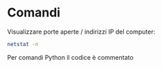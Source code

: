 # Comandi
Visualizzare porte aperte / indirizzi IP del computer:
```sh
netstat -n
```

Per comandi Python il codice è commentato
